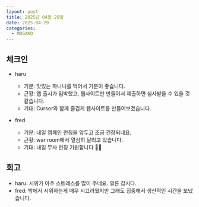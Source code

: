 ```yaml
---
layout: post
title: 2025년 04월 29일
date: 2025-04-29
categories:
  - MOGAKO
---
```


## 체크인

- haru
  - 기분: 맛있는 파니니를 먹어서 기분이 좋습니다.
  - 근황: 앱 출시가 임박했고, 웹사이트만 만들어서 제출하면 심사받을 수 있을 것 같습니다.
  - 기대: Cursor와 함께 즐겁게 웹사이트를 만들어보겠습니다.

- fred
  - 기분: 내일 캠페인 런칭을 앞두고 조금 긴장되네요.
  - 근황: war room에서 열심히 달리고 있습니다.
  - 기대: 내일 무사 런칭 기원합니다 🙏🏼

## 회고

- haru: 시위가 아주 스트레스를 많이 주네요. 얼른 갑시다.
- fred: 밖에서 시위하는게 매우 시끄러웠지만 그래도 집중해서 생산적인 시간을 보냈습니다.

